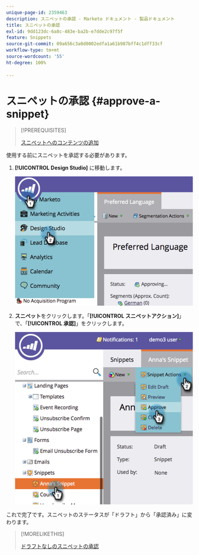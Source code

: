 ```yaml
---
unique-page-id: 2359463
description: スニペットの承認 - Marketo ドキュメント - 製品ドキュメント
title: スニペットの承認
exl-id: 9dd123dc-6a8c-483e-ba2b-e7dde2c97f5f
feature: Snippets
source-git-commit: 09a656c3a0d0002edfa1a61b987bff4c1dff33cf
workflow-type: tm+mt
source-wordcount: '55'
ht-degree: 100%

---
```


# スニペットの承認 {#approve-a-snippet}

>[!PREREQUISITES]
>
>[スニペットへのコンテンツの追加](/help/marketo/product-docs/personalization/segmentation-and-snippets/snippets/add-content-to-a-snippet.md)

使用する前にスニペットを承認する必要があります。

1. **[!UICONTROL Design Studio]** に移動します。

   ![](assets/image2014-9-16-8-3a55-3a15.png)

1. **スニペット**&#x200B;をクリックします。「**[!UICONTROL スニペットアクション]**」で、「**[!UICONTROL 承認]**」をクリックします。

   ![](assets/image2014-9-16-8-3a55-3a24.png)

これで完了です。スニペットのステータスが「ドラフト」から「承認済み」に変わります。

>[!MORELIKETHIS]
>
>[ドラフトなしのスニペットの承認](/help/marketo/product-docs/personalization/segmentation-and-snippets/snippets/approve-a-snippet-with-no-draft.md)
